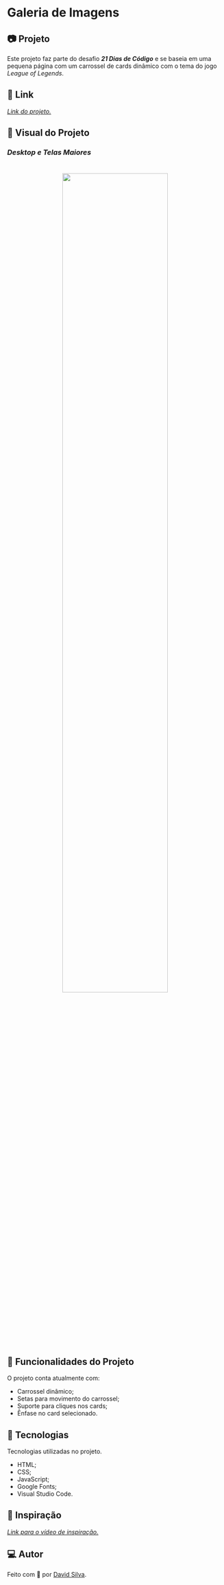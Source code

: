 # **Galeria de Imagens**

## :camera: **Projeto**

Este projeto faz parte do desafio **_21 Dias de Código_** e se baseia em uma pequena página com um carrossel de cards dinâmico com o tema do jogo _League of Legends_.

## :link: **Link**

_[Link do projeto.](https://davsilvam.github.io/21-dias-de-codigo/12/)_

## :art: **Visual do Projeto**

### _Desktop e Telas Maiores_

<h1 align="center">
    <img src="img/screenshot.gif" style="width: 70%;">
</h1>

## :rocket: **Funcionalidades do Projeto**

O projeto conta atualmente com:

- Carrossel dinâmico;
- Setas para movimento do carrossel;
- Suporte para cliques nos cards;
- Ênfase no card selecionado.

## :wrench: **Tecnologias**

Tecnologias utilizadas no projeto.

- HTML;
- CSS;
- JavaScript;
- Google Fonts;
- Visual Studio Code.

## :balloon: **Inspiração**

_[Link para o vídeo de inspiração.](https://www.youtube.com/watch?v=QAD0K112tlQ)_

## :computer: **Autor**

Feito com :purple_heart: por [David Silva](https://www.linkedin.com/in/davsilvam/).

